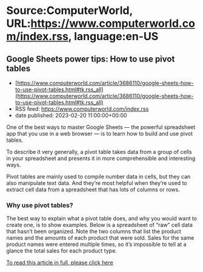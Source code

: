 # Source:ComputerWorld, URL:https://www.computerworld.com/index.rss, language:en-US

## Google Sheets power tips: How to use pivot tables
 - [https://www.computerworld.com/article/3686110/google-sheets-how-to-use-pivot-tables.html#tk.rss_all](https://www.computerworld.com/article/3686110/google-sheets-how-to-use-pivot-tables.html#tk.rss_all)
 - RSS feed: https://www.computerworld.com/index.rss
 - date published: 2023-02-20 11:00:00+00:00

<article>
	<section class="page">
<p>One of the best ways to master Google Sheets — the powerful spreadsheet app that you use in a web browser — is to learn how to build and use pivot tables.</p><p>To describe it very generally, a pivot table takes data from a group of cells in your spreadsheet and presents it in more comprehensible and interesting ways.</p><p>Pivot tables are mainly used to compile number data in cells, but they can also manipulate text data. And they’re most helpful when they’re used to extract cell data from a spreadsheet that has lots of columns or rows.</p><h3>Why use pivot tables?</h3>
<p>The best way to explain what a pivot table does, and why you would want to create one, is to show examples. Below is a spreadsheet of “raw” cell data that hasn’t been organized. Note the two columns that list the product names and the amounts of each product that were sold. Sales for the same product names were entered multiple times, so it’s impossible to tell at a glance the total sales for each product type.</p><p class="jumpTag"><a href="https://www.computerworld.com/article/3686110/google-sheets-how-to-use-pivot-tables.html#jump">To read this article in full, please click here</a></p></section></article>

